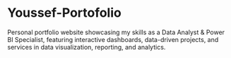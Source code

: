 # Youssef-Portofolio
Personal portfolio website showcasing my skills as a Data Analyst &amp; Power BI Specialist, featuring interactive dashboards, data-driven projects, and services in data visualization, reporting, and analytics.
